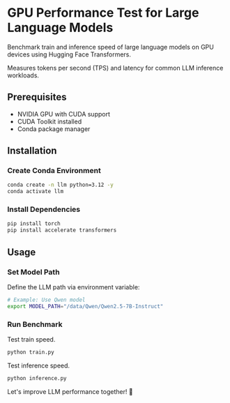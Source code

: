 # GPU Performance Test for Large Language Models

Benchmark train and inference speed of large language models on GPU devices using Hugging Face Transformers.

Measures tokens per second (TPS) and latency for common LLM inference workloads.

## Prerequisites

* NVIDIA GPU with CUDA support
* CUDA Toolkit installed
* Conda package manager

## Installation

### Create Conda Environment

```bash
conda create -n llm python=3.12 -y
conda activate llm
```

### Install Dependencies

```bash
pip install torch
pip install accelerate transformers
```

## Usage

### Set Model Path

Define the LLM path via environment variable:

```bash
# Example: Use Qwen model  
export MODEL_PATH="/data/Qwen/Qwen2.5-7B-Instruct"  
```

### Run Benchmark

Test train speed.

```bash
python train.py
```

Test inference speed.

```bash
python inference.py
```

Let's improve LLM performance together! 🚀